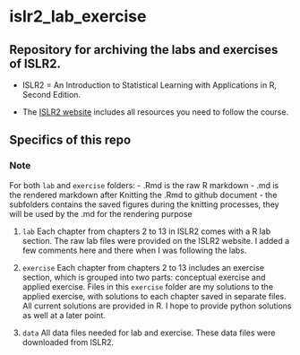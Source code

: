 # islr2_lab_exercise

## Repository for archiving the labs and exercises of ISLR2.

- ISLR2 = An Introduction to Statistical Learning with Applications in R, Second Edition. 

- The [ISLR2 website](https://www.statlearning.com/) includes all resources you need to follow the course.

## Specifics of this repo

### Note
For both `lab` and `exercise` folders:
    - .Rmd is the raw R markdown 
    - .md is the rendered markdown after Knitting the .Rmd to github document
    - the subfolders contains the saved figures during the knitting processes, they will be used by the .md for the rendering purpose

1. `lab` 
Each chapter from chapters 2 to 13 in ISLR2 comes with a R lab section. The raw lab files were provided on the ISLR2 website. I added a few comments here and there when I was following the labs. 

2. `exercise` 
Each chapter from chapters 2 to 13 includes an exercise section, which is grouped into two parts: conceptual exercise and applied exercise. Files in this `exercise` folder are my solutions to the applied exercise, with solutions to each chapter saved in separate files. All current solutions are provided in R. I hope to provide python solutions as well at a later point. 

3. `data` 
All data files needed for lab and exercise. These data files were downloaded from ISLR2. 

